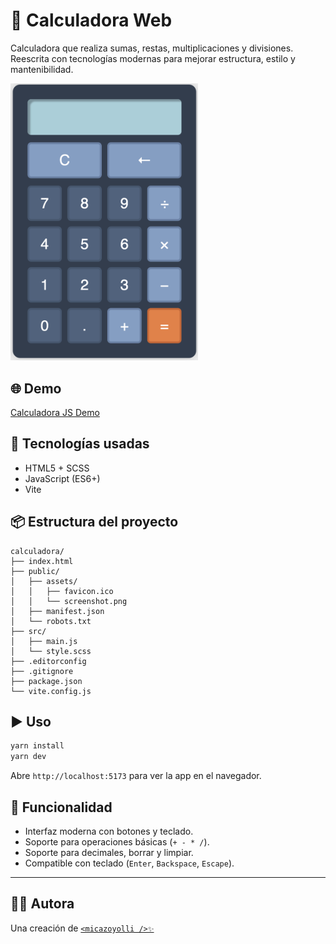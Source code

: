 # 🧮 Calculadora Web

Calculadora que realiza sumas, restas, multiplicaciones y divisiones. Reescrita con tecnologías modernas para mejorar estructura, estilo y mantenibilidad.

<img alt="Calculadora JS" src="https://github.com/micazoyolli/calculadora/blob/master/public/assets/screenshot.png" width="300" />

## 🌐 Demo

[Calculadora JS Demo](https://micazoyolli.github.io/calculadora/)

## 🚀 Tecnologías usadas

- HTML5 + SCSS
- JavaScript (ES6+)
- Vite

## 📦 Estructura del proyecto

```
calculadora/
├── index.html
├── public/
│   ├── assets/
│   │   ├── favicon.ico
│   │   └── screenshot.png
│   ├── manifest.json
│   └── robots.txt
├── src/
│   ├── main.js
│   └── style.scss
├── .editorconfig
├── .gitignore
├── package.json
└── vite.config.js
```

## ▶️ Uso

```bash
yarn install
yarn dev
```

Abre `http://localhost:5173` para ver la app en el navegador.

## 🧠 Funcionalidad

- Interfaz moderna con botones y teclado.
- Soporte para operaciones básicas (`+ - * /`).
- Soporte para decimales, borrar y limpiar.
- Compatible con teclado (`Enter`, `Backspace`, `Escape`).

---

## 👩‍💻 Autora

Una creación de [`<micazoyolli />✨`](https://nadia.dev)